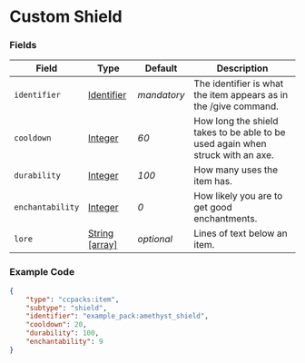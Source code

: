 # Custom Shield

### Fields

   Field   | Type | Default | Description
-----------|------|---------|-------------
`identifier` | [Identifier]() | *mandatory* | The identifier is what the item appears as in the /give command.
`cooldown` | [Integer]() | *60* | How long the shield takes to be able to be used again when struck with an axe.
`durability` | [Integer]() | *100* | How many uses the item has.
`enchantability` | [Integer]() | *0* | How likely you are to get good enchantments.
`lore` | [String [array]]() | *optional* | Lines of text below an item.

### Example Code

```json
{
    "type": "ccpacks:item",
    "subtype": "shield",
    "identifier": "example_pack:amethyst_shield",
    "cooldown": 20,
    "durability": 100,
    "enchantability": 9
}
```
